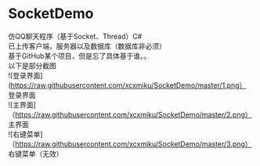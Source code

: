 # SocketDemo  
仿QQ聊天程序（基于Socket、Thread）C#   
已上传客户端，服务器以及数据库（数据库非必须）    
基于GitHub某个项目，但是忘了具体基于谁。。    
以下是部分截图  
![登录界面](https://raw.githubusercontent.com/xcxmiku/SocketDemo/master/1.png）  
登录界面  
![主界面]（https://raw.githubusercontent.com/xcxmiku/SocketDemo/master/2.png）  
主界面  
![右键菜单]（https://raw.githubusercontent.com/xcxmiku/SocketDemo/master/3.png）  
右键菜单（无效）  
